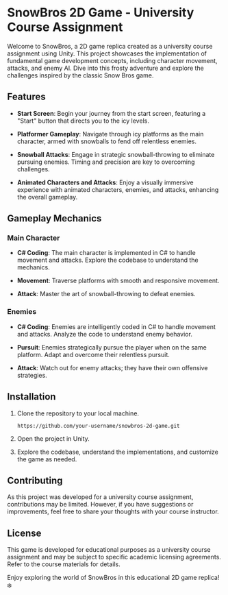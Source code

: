 # SnowBros 2D Game - University Course Assignment

Welcome to SnowBros, a 2D game replica created as a university course assignment using Unity. This project showcases the implementation of fundamental game development concepts, including character movement, attacks, and enemy AI. Dive into this frosty adventure and explore the challenges inspired by the classic Snow Bros game.

## Features

- **Start Screen**: Begin your journey from the start screen, featuring a "Start" button that directs you to the icy levels.

- **Platformer Gameplay**: Navigate through icy platforms as the main character, armed with snowballs to fend off relentless enemies.

- **Snowball Attacks**: Engage in strategic snowball-throwing to eliminate pursuing enemies. Timing and precision are key to overcoming challenges.

- **Animated Characters and Attacks**: Enjoy a visually immersive experience with animated characters, enemies, and attacks, enhancing the overall gameplay.

## Gameplay Mechanics

### Main Character

- **C# Coding**: The main character is implemented in C# to handle movement and attacks. Explore the codebase to understand the mechanics.

- **Movement**: Traverse platforms with smooth and responsive movement.

- **Attack**: Master the art of snowball-throwing to defeat enemies.

### Enemies

- **C# Coding**: Enemies are intelligently coded in C# to handle movement and attacks. Analyze the code to understand enemy behavior.

- **Pursuit**: Enemies strategically pursue the player when on the same platform. Adapt and overcome their relentless pursuit.

- **Attack**: Watch out for enemy attacks; they have their own offensive strategies.

## Installation

1. Clone the repository to your local machine.
   ```
   https://github.com/your-username/snowbros-2d-game.git
   ```

2. Open the project in Unity.

3. Explore the codebase, understand the implementations, and customize the game as needed.

## Contributing

As this project was developed for a university course assignment, contributions may be limited. However, if you have suggestions or improvements, feel free to share your thoughts with your course instructor.

## License

This game is developed for educational purposes as a university course assignment and may be subject to specific academic licensing agreements. Refer to the course materials for details.

Enjoy exploring the world of SnowBros in this educational 2D game replica! ❄️
